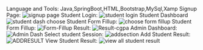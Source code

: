 Language and Tools: Java,SpringBoot,HTML,Bootstrap,MySql,Xamp 
Signup Page:
![signup page](https://github.com/user-attachments/assets/ad830869-2e4b-4089-9171-5ceb774bf2a9)
Student Login:
![student login](https://github.com/user-attachments/assets/33c9f600-1db1-445b-801f-259828fad26c)
Student Dashboard
![student dash](https://github.com/user-attachments/assets/a3dc108f-9bfe-4471-b2e8-fa2735981cd4)
choose Student Form Fillup:
![choose form fillup](https://github.com/user-attachments/assets/8c961737-9ee1-4866-9a56-adc650402b7b)
 Student Form Fillup:
![Form-Fillup](https://github.com/user-attachments/assets/68d59e53-26c7-432f-bc57-d1b653244ee4)
Result:
![Result-cgpa](https://github.com/user-attachments/assets/ef4b6793-9c1d-4628-a50f-dda1874c0466)
Admin Dashboard:
![Admin Dash](https://github.com/user-attachments/assets/63d87177-d2d8-45e1-8aa0-a3fc703693fd)
Select student Session:
![addsection](https://github.com/user-attachments/assets/ccc38222-78b9-41b9-a67e-cffa5e19eef4)
Add Student Result:
![ADDRESULT](https://github.com/user-attachments/assets/34ec0d04-12fb-4e11-92ff-db593f930033)
View Student Result:
![view all student result](https://github.com/user-attachments/assets/f95e5fae-d76f-41da-843d-d15429e08c7b)



